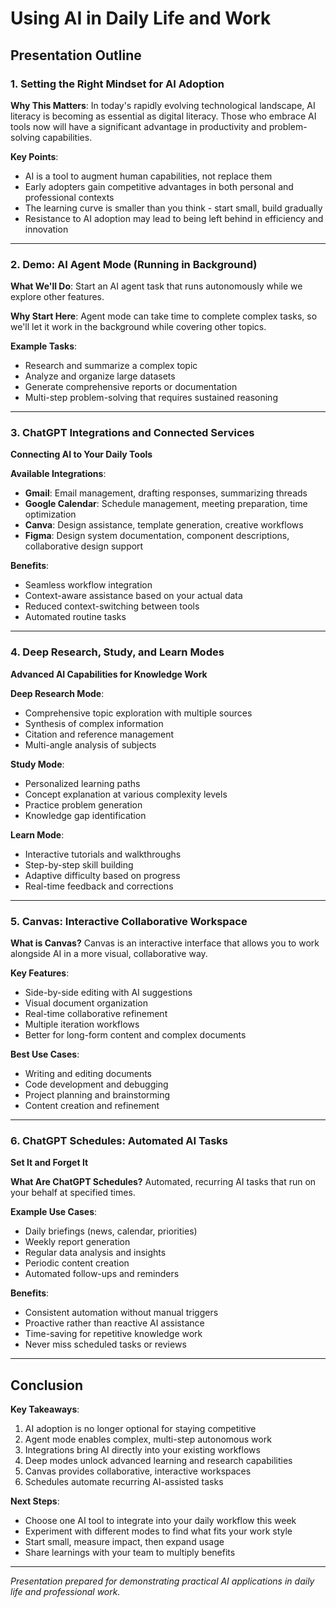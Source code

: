# Using AI in Daily Life and Work

## Presentation Outline

### 1. Setting the Right Mindset for AI Adoption
**Why This Matters**: In today's rapidly evolving technological landscape, AI literacy is becoming as essential as digital literacy. Those who embrace AI tools now will have a significant advantage in productivity and problem-solving capabilities.

**Key Points**:
- AI is a tool to augment human capabilities, not replace them
- Early adopters gain competitive advantages in both personal and professional contexts
- The learning curve is smaller than you think - start small, build gradually
- Resistance to AI adoption may lead to being left behind in efficiency and innovation

---

### 2. Demo: AI Agent Mode (Running in Background)
**What We'll Do**: Start an AI agent task that runs autonomously while we explore other features.

**Why Start Here**: Agent mode can take time to complete complex tasks, so we'll let it work in the background while covering other topics.

**Example Tasks**:
- Research and summarize a complex topic
- Analyze and organize large datasets
- Generate comprehensive reports or documentation
- Multi-step problem-solving that requires sustained reasoning

---

### 3. ChatGPT Integrations and Connected Services
**Connecting AI to Your Daily Tools**

**Available Integrations**:
- **Gmail**: Email management, drafting responses, summarizing threads
- **Google Calendar**: Schedule management, meeting preparation, time optimization
- **Canva**: Design assistance, template generation, creative workflows
- **Figma**: Design system documentation, component descriptions, collaborative design support

**Benefits**:
- Seamless workflow integration
- Context-aware assistance based on your actual data
- Reduced context-switching between tools
- Automated routine tasks

---

### 4. Deep Research, Study, and Learn Modes
**Advanced AI Capabilities for Knowledge Work**

**Deep Research Mode**:
- Comprehensive topic exploration with multiple sources
- Synthesis of complex information
- Citation and reference management
- Multi-angle analysis of subjects

**Study Mode**:
- Personalized learning paths
- Concept explanation at various complexity levels
- Practice problem generation
- Knowledge gap identification

**Learn Mode**:
- Interactive tutorials and walkthroughs
- Step-by-step skill building
- Adaptive difficulty based on progress
- Real-time feedback and corrections

---

### 5. Canvas: Interactive Collaborative Workspace
**What is Canvas?**
Canvas is an interactive interface that allows you to work alongside AI in a more visual, collaborative way.

**Key Features**:
- Side-by-side editing with AI suggestions
- Visual document organization
- Real-time collaborative refinement
- Multiple iteration workflows
- Better for long-form content and complex documents

**Best Use Cases**:
- Writing and editing documents
- Code development and debugging
- Project planning and brainstorming
- Content creation and refinement

---

### 6. ChatGPT Schedules: Automated AI Tasks
**Set It and Forget It**

**What Are ChatGPT Schedules?**
Automated, recurring AI tasks that run on your behalf at specified times.

**Example Use Cases**:
- Daily briefings (news, calendar, priorities)
- Weekly report generation
- Regular data analysis and insights
- Periodic content creation
- Automated follow-ups and reminders

**Benefits**:
- Consistent automation without manual triggers
- Proactive rather than reactive AI assistance
- Time-saving for repetitive knowledge work
- Never miss scheduled tasks or reviews

---

## Conclusion

**Key Takeaways**:
1. AI adoption is no longer optional for staying competitive
2. Agent mode enables complex, multi-step autonomous work
3. Integrations bring AI directly into your existing workflows
4. Deep modes unlock advanced learning and research capabilities
5. Canvas provides collaborative, interactive workspaces
6. Schedules automate recurring AI-assisted tasks

**Next Steps**:
- Choose one AI tool to integrate into your daily workflow this week
- Experiment with different modes to find what fits your work style
- Start small, measure impact, then expand usage
- Share learnings with your team to multiply benefits

---

*Presentation prepared for demonstrating practical AI applications in daily life and professional work.*
